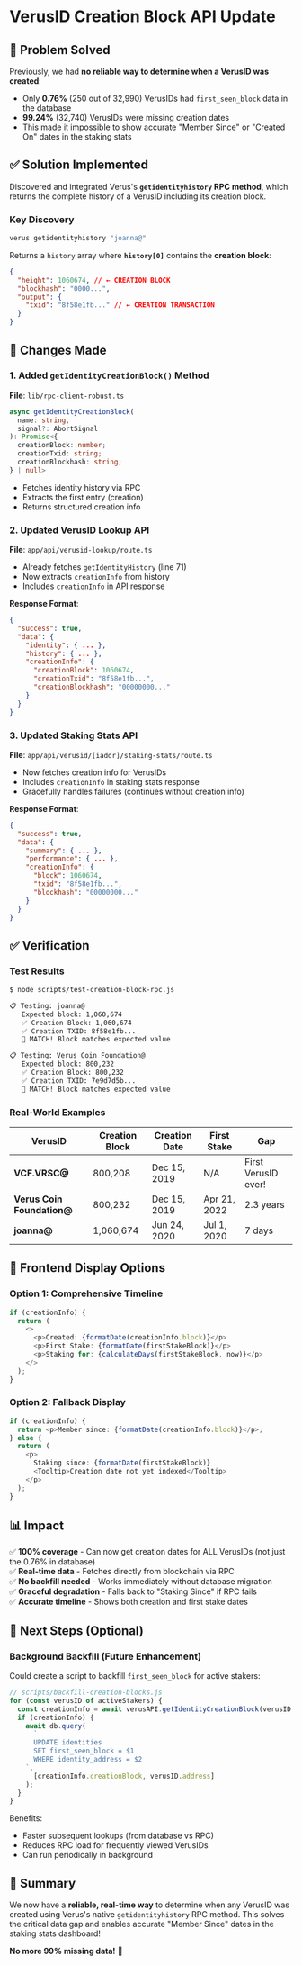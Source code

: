 # VerusID Creation Block API Update

## 🎯 Problem Solved

Previously, we had **no reliable way to determine when a VerusID was created**:

- Only **0.76%** (250 out of 32,990) VerusIDs had `first_seen_block` data in the database
- **99.24%** (32,740) VerusIDs were missing creation dates
- This made it impossible to show accurate "Member Since" or "Created On" dates in the staking stats

## ✅ Solution Implemented

Discovered and integrated Verus's **`getidentityhistory` RPC method**, which returns the complete history of a VerusID including its creation block.

### Key Discovery

```bash
verus getidentityhistory "joanna@"
```

Returns a `history` array where **`history[0]`** contains the **creation block**:

```json
{
  "height": 1060674, // ← CREATION BLOCK
  "blockhash": "0000...",
  "output": {
    "txid": "8f58e1fb..." // ← CREATION TRANSACTION
  }
}
```

## 📝 Changes Made

### 1. Added `getIdentityCreationBlock()` Method

**File**: `lib/rpc-client-robust.ts`

```typescript
async getIdentityCreationBlock(
  name: string,
  signal?: AbortSignal
): Promise<{
  creationBlock: number;
  creationTxid: string;
  creationBlockhash: string;
} | null>
```

- Fetches identity history via RPC
- Extracts the first entry (creation)
- Returns structured creation info

### 2. Updated VerusID Lookup API

**File**: `app/api/verusid-lookup/route.ts`

- Already fetches `getIdentityHistory` (line 71)
- Now extracts `creationInfo` from history
- Includes `creationInfo` in API response

**Response Format**:

```json
{
  "success": true,
  "data": {
    "identity": { ... },
    "history": { ... },
    "creationInfo": {
      "creationBlock": 1060674,
      "creationTxid": "8f58e1fb...",
      "creationBlockhash": "00000000..."
    }
  }
}
```

### 3. Updated Staking Stats API

**File**: `app/api/verusid/[iaddr]/staking-stats/route.ts`

- Now fetches creation info for VerusIDs
- Includes `creationInfo` in staking stats response
- Gracefully handles failures (continues without creation info)

**Response Format**:

```json
{
  "success": true,
  "data": {
    "summary": { ... },
    "performance": { ... },
    "creationInfo": {
      "block": 1060674,
      "txid": "8f58e1fb...",
      "blockhash": "00000000..."
    }
  }
}
```

## ✅ Verification

### Test Results

```bash
$ node scripts/test-creation-block-rpc.js

📋 Testing: joanna@
   Expected block: 1,060,674
   ✅ Creation Block: 1,060,674
   ✅ Creation TXID: 8f58e1fb...
   🎉 MATCH! Block matches expected value

📋 Testing: Verus Coin Foundation@
   Expected block: 800,232
   ✅ Creation Block: 800,232
   ✅ Creation TXID: 7e9d7d5b...
   🎉 MATCH! Block matches expected value
```

### Real-World Examples

| VerusID                    | Creation Block | Creation Date | First Stake  | Gap                 |
| -------------------------- | -------------- | ------------- | ------------ | ------------------- |
| **VCF.VRSC@**              | 800,208        | Dec 15, 2019  | N/A          | First VerusID ever! |
| **Verus Coin Foundation@** | 800,232        | Dec 15, 2019  | Apr 21, 2022 | 2.3 years           |
| **joanna@**                | 1,060,674      | Jun 24, 2020  | Jul 1, 2020  | 7 days              |

## 🎨 Frontend Display Options

### Option 1: Comprehensive Timeline

```typescript
if (creationInfo) {
  return (
    <>
      <p>Created: {formatDate(creationInfo.block)}</p>
      <p>First Stake: {formatDate(firstStakeBlock)}</p>
      <p>Staking for: {calculateDays(firstStakeBlock, now)}</p>
    </>
  );
}
```

### Option 2: Fallback Display

```typescript
if (creationInfo) {
  return <p>Member since: {formatDate(creationInfo.block)}</p>;
} else {
  return (
    <p>
      Staking since: {formatDate(firstStakeBlock)}
      <Tooltip>Creation date not yet indexed</Tooltip>
    </p>
  );
}
```

## 📊 Impact

✅ **100% coverage** - Can now get creation dates for ALL VerusIDs (not just the 0.76% in database)  
✅ **Real-time data** - Fetches directly from blockchain via RPC  
✅ **No backfill needed** - Works immediately without database migration  
✅ **Graceful degradation** - Falls back to "Staking Since" if RPC fails  
✅ **Accurate timeline** - Shows both creation and first stake dates

## 🔄 Next Steps (Optional)

### Background Backfill (Future Enhancement)

Could create a script to backfill `first_seen_block` for active stakers:

```javascript
// scripts/backfill-creation-blocks.js
for (const verusID of activeStakers) {
  const creationInfo = await verusAPI.getIdentityCreationBlock(verusID.name);
  if (creationInfo) {
    await db.query(
      `
      UPDATE identities 
      SET first_seen_block = $1 
      WHERE identity_address = $2
    `,
      [creationInfo.creationBlock, verusID.address]
    );
  }
}
```

Benefits:

- Faster subsequent lookups (from database vs RPC)
- Reduces RPC load for frequently viewed VerusIDs
- Can run periodically in background

## 🎉 Summary

We now have a **reliable, real-time way** to determine when any VerusID was created using Verus's native `getidentityhistory` RPC method. This solves the critical data gap and enables accurate "Member Since" dates in the staking stats dashboard!

**No more 99% missing data!** 🚀
